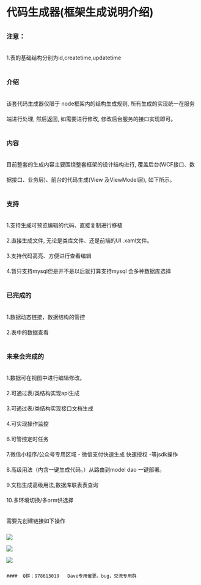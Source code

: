 <!--
 * @Author: your name
 * @Date: 2020-06-06 12:46:34
 * @LastEditTime: 2020-06-13 21:37:15
 * @LastEditors: Please set LastEditors
 * @Description: In User Settings Edit
 * @FilePath: \nodec:\Users\zhamgzifang\Desktop\code-generation\README.md
--> 
  <div class="homePage" style="line-height: 40px;">
    <h1>代码生成器(框架生成说明介绍)</h1>
    <h3>注意：</h3>
    <p>1.表的基础结构分别为id,createtime,updatetime</p>
    <h3>介绍</h3>
    <p>该套代码生成器仅限于 node框架内的结构生成规则, 所有生成的实现统一在服务端进行处理, 然后返回, 如需要进行修改, 修改后台服务的接口实现即可。</p>
    <h3>内容</h3>
    <p>目前整套的生成内容主要围绕整套框架的设计结构进行, 覆盖后台(WCF接口、数据接口、业务层)、前台的代码生成(View 及ViewModel层), 如下所示。</p>
    <h3>支持</h3>
    <p>
      1.支持生成可预览编辑的代码、直接复制进行移植
      <br />2.直接生成文件, 无论是类库文件、还是前端的UI .xaml文件。
      <br />3.支持代码高亮、方便进行查看编辑
      <br />4.暂只支持mysql但是并不是以后就打算支持mysql 会多种数据库选择
      <br />
    </p>
    <h3>已完成的</h3>
    <p>
      1.数据动态链接，数据结构的管控
      <br />2.表中的数据查看
    </p>
    <h3>未来会完成的</h3>
    <p>
      1.数据可在视图中进行编辑修改。
      <br />2.可通过表/类结构实现api生成
      <br />3.可通过表/类结构实现接口文档生成
      <br />4.可实现操作监控
      <br />6.可管控定时任务
      <br />7.微信小程序/公众号专用区域 - 微信支付快速生成 快速授权 -等jsdk操作
      <br />8.高级用法（内含一键生成代码。）从路由到model dao 一键部署。
      <br />9.文档生成高级用法,数据库联表表查询
      <br />10.多环境切换/多orm供选择
    </p>
    <p>需要先创建链接如下操作</p>
    <img src="https://zzf9.com/images/1.png"/>
    <p></p>
    <img src="https://zzf9.com/images/2.png"/>
    <p></p>
    <img src="https://zzf9.com/images/3.png"/>
	
	####  Q群：978613019   Dave专用催更。bug，交流专用群
  </div>